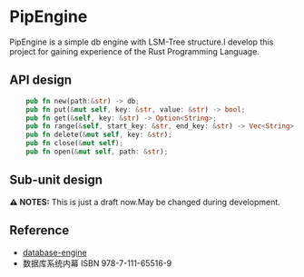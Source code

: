 # PipEngine
PipEngine is a simple db engine with LSM-Tree structure.I develop this project for gaining experience
of the Rust Programming Language.

## API design
```rust
    pub fn new(path:&str) -> db;
    pub fn put(&mut self, key: &str, value: &str) -> bool;
    pub fn get(&self, key: &str) -> Option<String>;
    pub fn range(&self, start_key: &str, end_key: &str) -> Vec<String>;
    pub fn delete(&mut self, key: &str);
    pub fn close(&mut self);
    pub fn open(&mut self, path: &str);
```

## Sub-unit design
**⚠ NOTES:**
This is just a draft now.May be changed during  development.


## Reference
- [database-engine](https://github.com/adambcomer/database-engine)
- 数据库系统内幕   ISBN 978-7-111-65516-9
